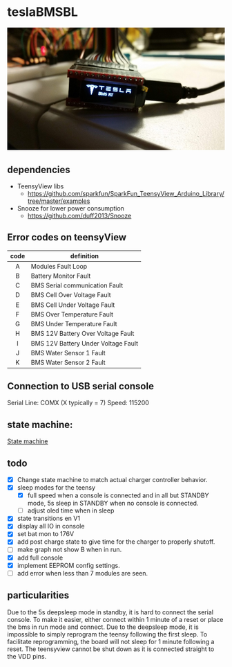 # teslaBMSBL

![Tesla BMS BL](misc/20190319_221311.jpg)

## dependencies
- TeensyView libs
	- https://github.com/sparkfun/SparkFun_TeensyView_Arduino_Library/tree/master/examples
- Snooze for lower power consumption
	- https://github.com/duff2013/Snooze
	
## Error codes on teensyView

| code | definition | 
|:----:|------------|
| A | Modules Fault Loop |
| B | Battery Monitor Fault |
| C | BMS Serial communication Fault |
| D | BMS Cell Over Voltage Fault |
| E | BMS Cell Under Voltage Fault |
| F | BMS Over Temperature Fault |
| G | BMS Under Temperature Fault |
| H | BMS 12V Battery Over Voltage Fault |
| I | BMS 12V Battery Under Voltage Fault |
| J | BMS Water Sensor 1 Fault |
| K | BMS Water Sensor 2 Fault |

## Connection to USB serial console

Serial Line: COMX (X typically = 7)
Speed: 115200

## state machine:
[State machine](https://online.visual-paradigm.com/w/pmcoivfe/diagrams.jsp#diagram:proj=0&id=3)
## todo
- [X] Change state machine to match actual charger controller behavior. 
- [X] sleep modes for the teensy
	- [X] full speed when a console is connected and in all but STANDBY mode, 5s sleep in STANDBY when no console is connected.
	- [ ] adjust oled time when in sleep
- [X] state transitions en V1
- [X] display all IO in console
- [X] set bat mon to 176V
- [X] add post charge state to give time for the charger to properly shutoff.
- [ ] make graph not show B when in run.
- [X] add full console
- [X] implement EEPROM config settings.
- [ ] add error when less than 7 modules are seen.
	
## particularities
Due to the 5s deepsleep mode in standby, it is hard to connect the serial console. To make it easier, either connect within 1 minute of a reset or place the bms in run mode and connect.
Due to the deepsleep mode, it is impossible to simply reprogram the teensy following the first sleep. To facilitate reprogramming, the board will not sleep for 1 minute following a reset.
The teensyview cannot be shut down as it is connected straight to the VDD pins.

